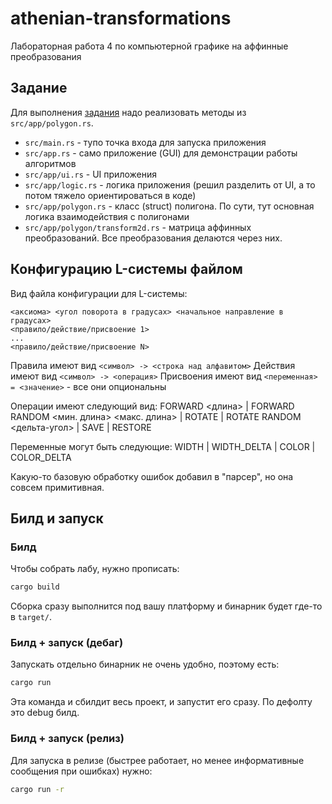 # athenian-transformations
Лабораторная работа 4 по компьютерной графике на аффинные преобразования

## Задание
Для выполнения [задания](https://edu.mmcs.sfedu.ru/mod/assign/view.php?id=15774) надо реализовать методы из `src/app/polygon.rs`.

- `src/main.rs` - тупо точка входа для запуска приложения
- `src/app.rs` - само приложение (GUI) для демонстрации работы алгоритмов
- `src/app/ui.rs` - UI приложения
- `src/app/logic.rs` - логика приложения (решил разделить от UI, а то потом тяжело ориентироваться в коде)
- `src/app/polygon.rs` - класс (struct) полигона. По сути, тут основная логика взаимодействия с полигонами
- `src/app/polygon/transform2d.rs` - матрица аффинных преобразований. Все преобразования делаются через них.

## Конфигурацию L-системы файлом
Вид файла конфигурации для L-системы:
```
<аксиома> <угол поворота в градусах> <начальное направление в градусах>
<правило/действие/присвоение 1>
...
<правило/действие/присвоение N>
```

Правила имеют вид `<символ> -> <строка над алфавитом>`
Действия имеют вид `<символ> -> <операция>`
Присвоения имеют вид `<переменная> = <значение>` - все они опциональны

Операции имеют следующий вид:
FORWARD <длина>
| FORWARD RANDOM <мин. длина> <макс. длина>
| ROTATE
| ROTATE RANDOM <дельта-угол>
| SAVE
| RESTORE

Переменные могут быть следующие:
WIDTH
| WIDTH_DELTA
| COLOR
| COLOR_DELTA

Какую-то базовую обработку ошибок добавил в "парсер", но она совсем примитивная.

## Билд и запуск
### Билд
Чтобы собрать лабу, нужно прописать:
```sh
cargo build
```
Сборка сразу выполнится под вашу платформу и бинарник будет где-то в `target/`.

### Билд + запуск (дебаг)
Запускать отдельно бинарник не очень удобно, поэтому есть:
```sh
cargo run
```
Эта команда и сбилдит весь проект, и запустит его сразу. По дефолту это debug билд.

### Билд + запуск (релиз)
Для запуска в релизе (быстрее работает, но менее информативные сообщения при ошибках) нужно:
```sh
cargo run -r
```
